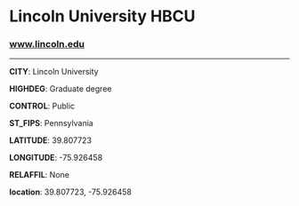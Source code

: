# Lincoln University HBCU
### www.lincoln.edu
---
**CITY**: Lincoln University

**HIGHDEG**: Graduate degree

**CONTROL**: Public

**ST_FIPS**: Pennsylvania

**LATITUDE**: 39.807723

**LONGITUDE**: -75.926458

**RELAFFIL**: None

**location**: 39.807723, -75.926458